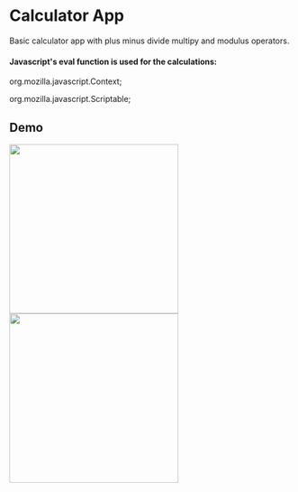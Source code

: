 
# Calculator App

Basic calculator app with plus minus divide multipy and modulus operators.



#### Javascript's eval function is used for the calculations: 
org.mozilla.javascript.Context;


org.mozilla.javascript.Scriptable;




## Demo



 <img src="https://github.com/namansethi13/androidcalculator/assets/93597591/b775ea22-c8ab-4cf4-a191-a3a28887b134" width="300">
 <img src="https://github.com/namansethi13/androidcalculator/assets/93597591/523af436-e918-4059-b88e-ed74a42ec034" width="300">

